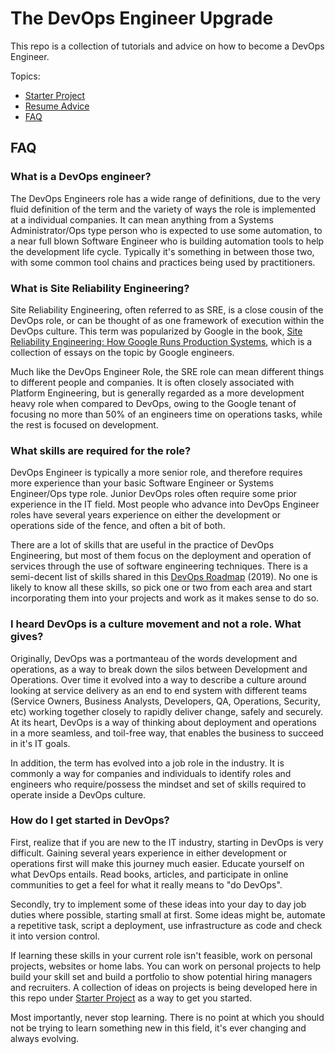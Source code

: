# The DevOps Engineer Upgrade

This repo is a collection of tutorials and advice on how to become a DevOps Engineer.

Topics:
- [Starter Project](starter-project/)
- [Resume Advice](resume-advice/)
- [FAQ](#FAQ)

## FAQ

### What is a DevOps engineer?
The DevOps Engineers role has a wide range of definitions, due to the very fluid definition of the term and the variety of ways the role is implemented at a individual companies. It can mean anything from a Systems Administrator/Ops type person who is expected to use some automation, to a near full blown Software Engineer who is building automation tools to help the development life cycle. Typically it's something in between those two, with some common tool chains and practices being used by practitioners.

### What is Site Reliability Engineering?
Site Reliability Engineering, often referred to as SRE, is a close cousin of the DevOps role, or can be thought of as one framework of execution within the DevOps culture. This term was popularized by Google in the book, [Site Reliability Engineering: How Google Runs Production Systems](https://sre.google/sre-book/table-of-contents/), which is a collection of essays on the topic by Google engineers. 

Much like the DevOps Engineer Role, the SRE role can mean different things to different people and companies. It is often closely associated with Platform Engineering, but is generally regarded as a more development heavy role when compared to DevOps, owing to the Google tenant of focusing no more than 50% of an engineers time on operations tasks, while the rest is focused on development.

### What skills are required for the role?
DevOps Engineer is typically a more senior role, and therefore requires more experience than your basic Software Engineer or Systems Engineer/Ops type role. Junior DevOps roles often require some prior experience in the IT field. Most people who advance into DevOps Engineer roles have several years experience on either the development or operations side of the fence, and often a bit of both. 

There are a lot of skills that are useful in the practice of DevOps Engineering, but most of them focus on the deployment and operation of services through the use of software engineering techniques. There is a semi-decent list of skills shared in this [DevOps Roadmap](https://github.com/kamranahmedse/developer-roadmap#devops-roadmap) (2019). No one is likely to know all these skills, so pick one or two from each area and start incorporating them into your projects and work as it makes sense to do so.

### I heard DevOps is a culture movement and not a role. What gives?
Originally, DevOps was a portmanteau of the words development and operations, as a way to break down the silos between Development and Operations. Over time it evolved into a way to describe a culture around looking at service delivery as an end to end system with different teams (Service Owners, Business Analysts, Developers, QA, Operations, Security, etc) working together closely to rapidly deliver change, safely and securely. At its heart, DevOps is a way of thinking about deployment and operations in a more seamless, and toil-free way, that enables the business to succeed in it's IT goals.

In addition, the term has evolved into a job role in the industry. It is commonly a way for companies and individuals to identify roles and engineers who require/possess the mindset and set of skills required to operate inside a DevOps culture.

### How do I get started in DevOps?
First, realize that if you are new to the IT industry, starting in DevOps is very difficult. Gaining several years experience in either development or operations first will make this journey much easier. Educate yourself on what DevOps entails. Read books, articles, and participate in online communities to get a feel for what it really means to "do DevOps". 

Secondly, try to implement some of these ideas into your day to day job duties where possible, starting small at first. Some ideas might be, automate a repetitive task, script a deployment, use infrastructure as code and check it into version control. 

If learning these skills in your current role isn't feasible, work on personal projects, websites or home labs. You can work on personal projects to help build your skill set and build a portfolio to show potential hiring managers and recruiters. A collection of ideas on projects is being developed here in this repo under [Starter Project](starter-project/) as a way to get you started.

Most importantly, never stop learning. There is no point at which you should not be trying to learn something new in this field, it's ever changing and always evolving.